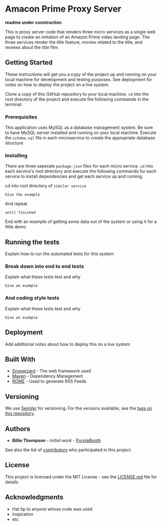 # Amacon Prime Proxy Server

**readme under construction**

This is proxy server code that renders three micro services as a single web page to create an imitation of an Amazon Prime video landing page.  The three services render the title feature, movies related to the title, and reviews about the title film.     

## Getting Started

These instructions will get you a copy of the project up and running on your local machine for development and testing purposes. See deployment for notes on how to deploy the project on a live system.  

Clone a copy of this GitHub repository to your local machine.  ```cd``` into the root directory of the project and execute the following commands in the terminal.   

### Prerequisites
This application uses MySQL as a database management system.  Be sure to have MySQL server installed and running on your local machine.  Execute the ```schema.sql``` file in each microservice to create the appropriate database structure


### Installing

There are three seperate ```package.json``` files for each micro service.  ```cd``` into each service's root directory and execute the following commands for each service to install dependencies and get each service up and running.   

cd into root directory of ```similar service```

```
Give the example
```

And repeat

```
until finished
```

End with an example of getting some data out of the system or using it for a little demo

## Running the tests

Explain how to run the automated tests for this system

### Break down into end to end tests

Explain what these tests test and why

```
Give an example
```

### And coding style tests

Explain what these tests test and why

```
Give an example
```

## Deployment

Add additional notes about how to deploy this on a live system

## Built With

* [Dropwizard](http://www.dropwizard.io/1.0.2/docs/) - The web framework used
* [Maven](https://maven.apache.org/) - Dependency Management
* [ROME](https://rometools.github.io/rome/) - Used to generate RSS Feeds


## Versioning

We use [SemVer](http://semver.org/) for versioning. For the versions available, see the [tags on this repository](https://github.com/your/project/tags). 

## Authors

* **Billie Thompson** - *Initial work* - [PurpleBooth](https://github.com/PurpleBooth)

See also the list of [contributors](https://github.com/your/project/contributors) who participated in this project.

## License

This project is licensed under the MIT License - see the [LICENSE.md](LICENSE.md) file for details

## Acknowledgments

* Hat tip to anyone whose code was used
* Inspiration
* etc
